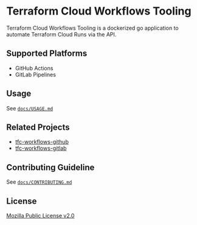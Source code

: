 # Terraform Cloud Workflows Tooling

Terraform Cloud Workflows Tooling is a dockerized go application to automate Terraform Cloud Runs via the API.

## Supported Platforms

* GitHub Actions
* GitLab Pipelines

## Usage

See [`docs/USAGE.md`](https://github.com/hashicorp/tfc-workflows-tooling/blob/main/docs/USAGE.md)

## Related Projects

* [tfc-workflows-github](https://github.com/hashicorp/tfc-workflows-github)
* [tfc-workflows-gitlab](https://github.com/hashicorp/tfc-workflows-gitlab)

## Contributing Guideline

See [`docs/CONTRIBUTING.md`](https://github.com/hashicorp/tfc-workflows-tooling/blob/main/docs/CONTRIBUTING.md)

## License

[Mozilla Public License v2.0](https://github.com/hashicorp/tfc-workflows-tooling/blob/main/LICENSE)
